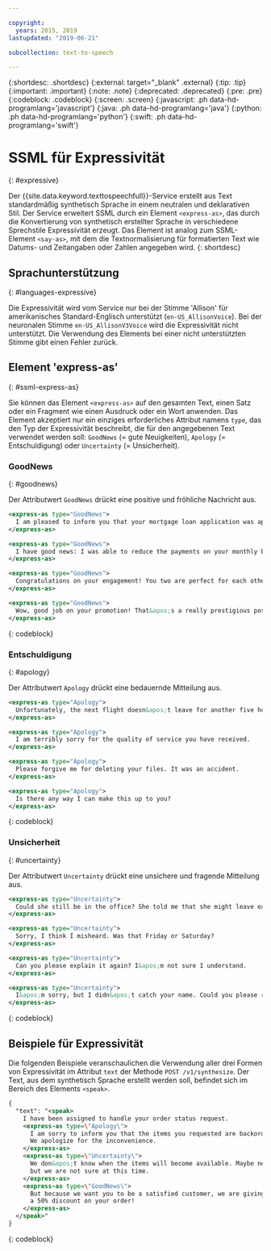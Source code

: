 ```yaml
---

copyright:
  years: 2015, 2019
lastupdated: "2019-06-21"

subcollection: text-to-speech

---
```


{:shortdesc: .shortdesc}
{:external: target="_blank" .external}
{:tip: .tip}
{:important: .important}
{:note: .note}
{:deprecated: .deprecated}
{:pre: .pre}
{:codeblock: .codeblock}
{:screen: .screen}
{:javascript: .ph data-hd-programlang='javascript'}
{:java: .ph data-hd-programlang='java'}
{:python: .ph data-hd-programlang='python'}
{:swift: .ph data-hd-programlang='swift'}

# SSML für Expressivität
{: #expressive}

Der {{site.data.keyword.texttospeechfull}}-Service erstellt aus Text standardmäßig synthetisch Sprache in einem neutralen und deklarativen Stil. Der Service erweitert SSML durch ein Element `<express-as>`, das durch die Konvertierung von synthetisch erstellter Sprache in verschiedene Sprechstile Expressivität erzeugt. Das Element ist analog zum SSML-Element `<say-as>`, mit dem die Textnormalisierung für formatierten Text wie Datums- und Zeitangaben oder Zahlen angegeben wird.
{: shortdesc}

## Sprachunterstützung
{: #languages-expressive}

Die Expressivität wird vom Service nur bei der Stimme 'Allison' für amerikanisches Standard-Englisch unterstützt (`en-US_AllisonVoice`). Bei der neuronalen Stimme `en-US_AllisonV3Voice` wird die Expressivität nicht unterstützt. Die Verwendung des Elements bei einer nicht unterstützten Stimme gibt einen Fehler zurück.

## Element 'express-as'
{: #ssml-express-as}

Sie können das Element `<express-as>` auf den gesamten Text, einen Satz oder ein Fragment wie einen Ausdruck oder ein Wort anwenden. Das Element akzeptiert nur ein einziges erforderliches Attribut namens `type`, das den Typ der Expressivität beschreibt, die für den angegebenen Text verwendet werden soll: `GoodNews` (= gute Neuigkeiten), `Apology` (= Entschuldigung) oder `Uncertainty` (= Unsicherheit).

### GoodNews
{: #goodnews}

Der Attributwert `GoodNews` drückt eine positive und fröhliche Nachricht aus.

```xml
<express-as type="GoodNews">
  I am pleased to inform you that your mortgage loan application was approved.
</express-as>

<express-as type="GoodNews">
  I have good news: I was able to reduce the payments on your monthly bill!
</express-as>

<express-as type="GoodNews">
  Congratulations on your engagement! You two are perfect for each other!
</express-as>

<express-as type="GoodNews">
  Wow, good job on your promotion! That&apos;s a really prestigious position!
</express-as>
```
{: codeblock}

### Entschuldigung
{: #apology}

Der Attributwert `Apology` drückt eine bedauernde Mitteilung aus.

```xml
<express-as type="Apology">
  Unfortunately, the next flight doesn&apos;t leave for another five hours.
</express-as>

<express-as type="Apology">
  I am terribly sorry for the quality of service you have received.
</express-as>

<express-as type="Apology">
  Please forgive me for deleting your files. It was an accident.
</express-as>

<express-as type="Apology">
  Is there any way I can make this up to you?
</express-as>
```
{: codeblock}

### Unsicherheit
{: #uncertainty}

Der Attributwert `Uncertainty` drückt eine unsichere und fragende Mitteilung aus.

```xml
<express-as type="Uncertainty">
  Could she still be in the office? She told me that she might leave early.
</express-as>

<express-as type="Uncertainty">
  Sorry, I think I misheard. Was that Friday or Saturday?
</express-as>

<express-as type="Uncertainty">
  Can you please explain it again? I&apos;m not sure I understand.
</express-as>

<express-as type="Uncertainty">
  I&apos;m sorry, but I didn&apos;t catch your name. Could you please repeat it?
</express-as>
```
{: codeblock}

## Beispiele für Expressivität

Die folgenden Beispiele veranschaulichen die Verwendung aller drei Formen von Expressivität im Attribut `text` der Methode `POST /v1/synthesize`. Der Text, aus dem synthetisch Sprache erstellt werden soll, befindet sich im Bereich des Elements `<speak>`.

```xml
{
  "text": "<speak>
    I have been assigned to handle your order status request.
    <express-as type=\"Apology\">
      I am sorry to inform you that the items you requested are backordered.
      We apologize for the inconvenience.
    </express-as>
    <express-as type=\"Uncertainty\">
      We don&apos;t know when the items will become available. Maybe next week,
      but we are not sure at this time.
    </express-as>
    <express-as type=\"GoodNews\">
      But because we want you to be a satisfied customer, we are giving you
      a 50% discount on your order!
    </express-as>
  </speak>"
}
```
{: codeblock}
